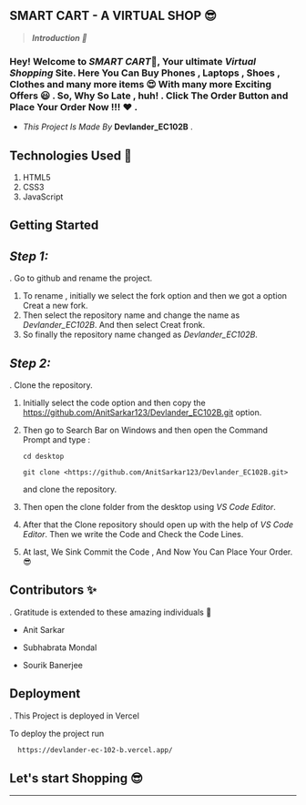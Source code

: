 <!-- ![alt text](logo.png) -->

## **SMART CART - A VIRTUAL SHOP 😎**

>***Introduction 📌***

### Hey! Welcome to ***SMART CART***🧡, Your ultimate *Virtual Shopping* Site. Here You Can Buy Phones , Laptops , Shoes , Clothes and many more items 😍 With many more Exciting Offers 😃 . So, Why So Late , huh! . Click The Order Button and Place Your Order Now !!! ❤️ .

- *This Project Is Made By* **Devlander_EC102B** .

## Technologies Used 🚀

1. HTML5
2. CSS3
3. JavaScript
<!-- 1. ![alt text](<html (1).png>)
2. ![alt text](css.jpeg)
3. ![alt text](javascript.jpg) -->

## **Getting Started**

## *Step 1:*
.  Go to github and rename the project.

1. To rename , initially we select the fork option and then we got a option Creat a new fork.
2. Then select the repository name and change the name as *Devlander_EC102B*. And then select Creat fronk.
3. So finally the repository name changed as *Devlander_EC102B*.

## *Step 2:*
. Clone the repository.

1. Initially select the code option and then copy the
https://github.com/AnitSarkar123/Devlander_EC102B.git
option.
2. Then go to Search Bar on Windows and then open the Command Prompt and type : 

       cd desktop
  
       git clone <https://github.com/AnitSarkar123/Devlander_EC102B.git>

   and clone the repository.

3. Then open the clone folder from the desktop using *VS Code Editor*.
4. After that the Clone repository should open up with the help of *VS Code Editor*. Then we write the Code and Check the Code Lines.

5. At last, We Sink Commit the Code , And Now You Can Place Your Order. 😎

<!-- ![alt text](banner.jpg) -->

## **Contributors** ✨

.  Gratitude is extended to these amazing individuals 💜

- Anit Sarkar

- Subhabrata Mondal

- Sourik Banerjee

## **Deployment**
. This Project is deployed in Vercel

To deploy the project run
```bash
  https://devlander-ec-102-b.vercel.app/
```

## Let's start Shopping 😎

---
